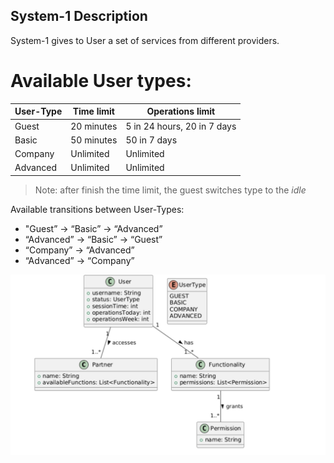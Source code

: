 ## System-1 Description
System-1 gives to User a set of services from different providers.

# Available User types:
| User-Type | Time limit | Operations limit
| ------ | ------ | ------ |
| Guest |20 minutes | 5 in 24 hours, 20 in 7 days |
| Basic | 50 minutes | 50 in 7 days |
| Company | Unlimited | Unlimited |
| Advanced | Unlimited | Unlimited |

> Note: after finish the time limit, the guest switches type to the *idle*

Available transitions between User-Types:
   * "Guest” → “Basic” → “Advanced” 
   * “Advanced” → “Basic” → “Guest”
   * “Company” → “Advanced”
   * “Advanced” →  “Company”

![Class Diagram](/class_diagram_system-1.jpg)